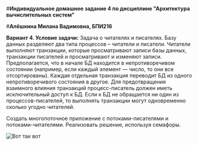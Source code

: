 #__Индивидуальное домашнее задание 4 по дисциплине "Архитектура вычислительных систем"__

#__Алёшкина Милана Вадимовна, БПИ216__

__Вариант 4. Условие задачи:__ Задача о читателях и писателях. Базу данных разделяют два типа процессов – читатели и писатели. Читатели выполняют транзакции, которые
просматривают записи базы данных, транзакции писателей и просматривают
и изменяют записи. Предполагается, что в начале БД находится в непротиворечивом состоянии (например, если каждый элемент — число, то они все отсортированы). Каждая отдельная транзакция переводит БД из одного непротиворечивого состояния в другое. Для предотвращения взаимного влияния
транзакций процесс-писатель должен иметь исключительный доступ к БД.
Если к БД не обращается ни один из процессов-писателей, то выполнять транзакции могут одновременно сколько угодно читателей. 

Создать многопоточное приложение с потоками-писателями и потоками-читателями. Реализовать решение, используя семафоры.

![Вот так вот]( https://sun9-14.userapi.com/impg/d7X2BONunlIASqUJ8l6vPHhb73_QN9KGqAXibA/zx0cejGPZZc.jpg?size=604x604&quality=96&sign=9c2ebb1f41118fab8ab709324c28a8e2&type=album "Вот так вот")
